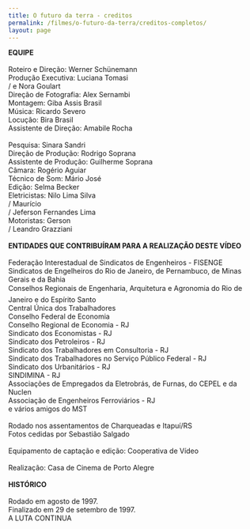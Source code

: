 ```yaml
---
title: O futuro da terra - creditos
permalink: /filmes/o-futuro-da-terra/creditos-completos/
layout: page
---
```

**EQUIPE**\
\
Roteiro e Direção: Werner Schünemann\
Produção Executiva: Luciana Tomasi\
/ e Nora Goulart\
Direção de Fotografia: Alex Sernambi\
Montagem: Giba Assis Brasil\
Música: Ricardo Severo\
Locução: Bira Brasil\
Assistente de Direção: Amabile Rocha\
\
Pesquisa: Sinara Sandri\
Direção de Produção: Rodrigo Soprana\
Assistente de Produção: Guilherme Soprana\
Câmara: Rogério Aguiar\
Técnico de Som: Mário José\
Edição: Selma Becker\
Eletricistas: Nilo Lima Silva\
/ Maurício\
/ Jeferson Fernandes Lima\
Motoristas: Gerson\
/ Leandro Grazziani\
\
**ENTIDADES QUE CONTRIBUÍRAM PARA A REALIZAÇÃO DESTE VÍDEO**\
\
Federação Interestadual de Sindicatos de Engenheiros - FISENGE\
Sindicatos de Engelheiros do Rio de Janeiro, de Pernambuco, de Minas Gerais e da Bahia\
Conselhos Regionais de Engenharia, Arquitetura e Agronomia do Rio de Janeiro e do Espírito Santo\
Central Única dos Trabalhadores\
Conselho Federal de Economia\
Conselho Regional de Economia - RJ\
Sindicato dos Economistas - RJ\
Sindicato dos Petroleiros - RJ\
Sindicato dos Trabalhadores em Consultoria - RJ\
Sindicato dos Trabalhadores no Serviço Público Federal - RJ\
Sindicato dos Urbanitários - RJ\
SINDIMINA - RJ\
Associações de Empregados da Eletrobrás, de Furnas, do CEPEL e da Nuclen\
Associação de Engenheiros Ferroviários - RJ\
e vários amigos do MST\
\
Rodado nos assentamentos de Charqueadas e Itapuí/RS\
Fotos cedidas por Sebastião Salgado\
\
Equipamento de captação e edição: Cooperativa de Vídeo\
\
Realização: Casa de Cinema de Porto Alegre\
\
**HISTÓRICO**\
\
Rodado em agosto de 1997.\
Finalizado em 29 de setembro de 1997.\
A LUTA CONTINUA